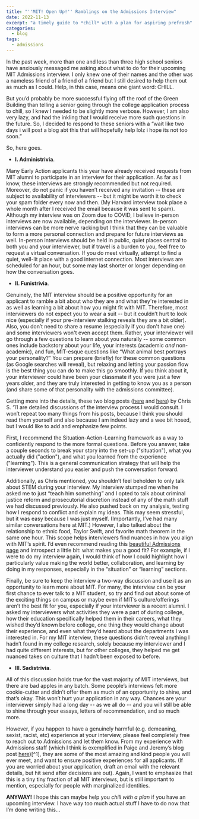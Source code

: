 ```yaml
---
title: "''MIT! Open Up!'' Ramblings on the Admissions Interview"
date: 2022-11-13
excerpt: "a timely guide to *chill* with a plan for aspiring prefrosh"
categories:
  - blog
tags:
  - admissions
---
```


In the past week, more than one and less than three high school seniors have anxiously messaged me asking about what to do for their upcoming MIT Admissions interview. I only knew one of their names and the other was a nameless friend of a friend of a friend but I still desired to help them out as much as I could. Help, in this case, means one giant word: CHILL.

But you’d probably be more successful flying off the roof of the Green Building than telling a senior going through the college application process to chill, so I knew I needed to be slightly more verbose. However, I am also very lazy, and had the inkling that I would receive more such questions in the future. So, I decided to respond to these seniors with a “wait like two days i will post a blog abt this that will hopefully help lolz i hope its not too soon.”

So, here goes.

* **I. Administrivia**.

Many Early Action applicants this year have already received requests from MIT alumni to participate in an interview for their application. As far as I know, these interviews are strongly recommended but not required. Moreover, do not panic if you haven’t received any invitation -- these are subject to availability of interviewers -- but it might be worth it to check your spam folder every now and then. (My Harvard interview took place a whole month after I received the email because it was sent to spam). Although my interview was on Zoom due to COVID, I believe in-person interviews are now available, depending on the interviewer. In-person interviews can be more nerve racking but I think that they can be valuable to form a more personal connection and prepare for future interviews as well. In-person interviews should be held in public, quiet places central to both you and your interviewer, but if travel is a burden to you, feel free to request a virtual conversation. If you do meet virtually, attempt to find a quiet, well-lit place with a good internet connection. Most interviews are scheduled for an hour, but some may last shorter or longer depending on how the conversation goes.

* **II. Funistrivia**.

Genuinely, the MIT interview should be a positive opportunity for an applicant to ramble a bit about who they are and what they're interested in as well as learning a bit about how you might fit with MIT. Therefore, most interviewers do not expect you to wear a suit -- but it couldn’t hurt to look nice (especially if your pre-interview stalking reveals they are a bit older). Also, you don’t need to share a resume (especially if you don't have one) and some interviewers won't even accept them. Rather, your interviewer will go through a few questions to learn about you naturally -- some common ones include backstory about your life, your interests (academic _and_ non-academic), and fun, MIT-esque questions like “What animal best portrays your personality?” You can prepare (briefly) for these common questions (as Google searches will reveal), but relaxing and letting your passion flow is the best thing you can do to make this go smoothly. If you think about it, your interviewer could have been your classmate if you were just a few years older, and they are truly interested in getting to know you as a person (and share some of that personality with the admissions committee). 


Getting more into the details, these two blog posts ([here](https://mitadmissions.org/blogs/entry/post_8/) and [here](https://mitadmissions.org/blogs/entry/notes-on-the-interview-the-ec-edition/)) by Chris S. ‘11 are detailed discussions of the interview process I would consult. I won’t repeat too many things from his posts, because I think you should read them yourself and also because I am indeed lazy and a wee bit hosed, but I would like to add and emphasize few points. 

First, I recommend the Situation-Action-Learning framework as a way to confidently respond to the more formal questions. Before you answer, take a couple seconds to break your story into the set-up ("situation"), what you actually did ("action"), and what you learned from the experience ("learning"). This is a general communication strategy that will help the interviewer understand you easier and push the conversation forward. 

Additionally, as Chris mentioned, you shouldn’t feel beholden to only talk about STEM during your interview. My interview stumped me when he asked me to just “teach him something” and I opted to talk about criminal justice reform and prosecutorial discretion instead of any of the math stuff we had discussed previously. He also pushed back on my analysis, testing how I respond to conflict and explain my ideas. This may seem stressful, but it was easy because I was just myself. (Importantly, I’ve had many similar conversations here at MIT.) However, I also talked about the relationship to ethnic food, Taylor Swift, and favorite math theorem in the same one hour. This scope helps interviewers find nuances in how you align with MIT’s spirit. I’d even recommend reading this [beautiful Admissions page](https://mitadmissions.org/apply/process/what-we-look-for/) and introspect a little bit: what makes you a good fit? For example, if I were to do my interview again, I would think of how I could highlight how I particularly value making the world better, collaboration, and learning by doing in my responses, especially in the “situation” or “learning” sections.

Finally, be sure to keep the interview a two-way discussion and use it as an opportunity to learn more about MIT. For many, the interview can be your first chance to ever talk to a MIT student, so try and find out about some of the exciting things on campus or maybe even if MIT’s culture/offerings aren’t the best fit for you, especially if your interviewer is a recent alumni. I asked my interviewers what activities they were a part of during college, how their education specifically helped them in their careers, what they wished they’d known before college, one thing they would change about their experience, and even what they’d heard about the departments I was interested in. For my MIT interview, these questions didn’t reveal anything I hadn’t found in my college research, solely because my interviewer and I had quite different interests, but for other colleges, they helped me get nuanced takes on culture that I hadn’t been exposed to before.

* **III. Sadistrivia**.

All of this discussion holds true for the vast majority of MIT interviews, but there are bad apples in any batch. Some people’s interviews felt more cookie-cutter and didn’t offer them as much of an opportunity to shine, and that’s okay. This won’t hurt your application in any way. Chances are your interviewer simply had a long day -- as we all do -- and you will still be able to shine through your essays, letters of recommendation, and so much more. 

However, if you happen to have a genuinely harmful (e.g. demeaning, sexist, racist, etc) experience at your interview, please feel completely free to reach out to Admissions and let them know. From my experience with Admissions staff (which I think is exemplified in Paige and Jeremy’s blog post [here](https://mitadmissions.org/blogs/entry/06-coffee-in-the-pagi-nation/))[^1], they are some of the most amazing and kind people you will ever meet, and want to ensure positive experiences for all applicants. (If you are worried about your application, draft an email with the relevant details, but hit send after decisions are out). Again, I want to emphasize that this is a tiny tiny fraction of all MIT interviews, but is still important to mention, especially for people with marginalized identities.

**ANYWAY!** I hope this can maybe help you _chill with a plan_ if you have an upcoming interview. I have way too much actual stuff I have to do now that I’m done writing this…


[^2]: Funnily enough, the MIT ‘26 Admit Discord had a very similar conversation with Jeremy and Petey at like 3 AM. Some things never change.
